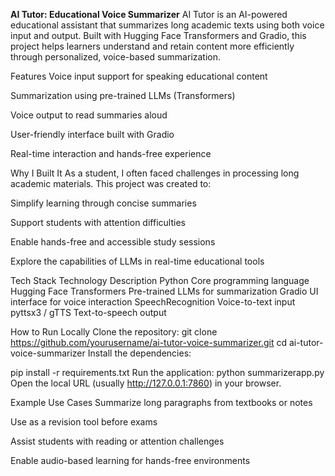 **AI Tutor: Educational Voice Summarizer**
AI Tutor is an AI-powered educational assistant that summarizes long academic texts using both voice input and output. 
Built with Hugging Face Transformers and Gradio, this project helps learners understand and retain content more efficiently through personalized, voice-based summarization.

Features
Voice input support for speaking educational content

Summarization using pre-trained LLMs (Transformers)

Voice output to read summaries aloud

User-friendly interface built with Gradio

Real-time interaction and hands-free experience

Why I Built It
As a student, I often faced challenges in processing long academic materials. This project was created to:

Simplify learning through concise summaries

Support students with attention difficulties

Enable hands-free and accessible study sessions

Explore the capabilities of LLMs in real-time educational tools

Tech Stack
Technology	Description
Python	Core programming language
Hugging Face Transformers	Pre-trained LLMs for summarization
Gradio	UI interface for voice interaction
SpeechRecognition	Voice-to-text input
pyttsx3 / gTTS	Text-to-speech output

How to Run Locally
Clone the repository:
git clone https://github.com/yourusername/ai-tutor-voice-summarizer.git
cd ai-tutor-voice-summarizer
Install the dependencies:

pip install -r requirements.txt
Run the application:
python summarizerapp.py
Open the local URL (usually http://127.0.0.1:7860) in your browser.

Example Use Cases
Summarize long paragraphs from textbooks or notes

Use as a revision tool before exams

Assist students with reading or attention challenges

Enable audio-based learning for hands-free environments

